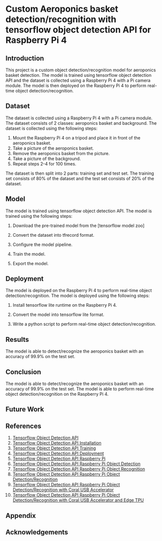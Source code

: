 # Custom Aeroponics basket detection/recognition with tensorflow object detection API for Raspberry Pi 4

## Introduction
This project is a custom object detection/recognition model for aeroponics basket detection. The model is trained using tensorflow object detection API and the dataset is collected using a Raspberry Pi 4 with a Pi camera module. The model is then deployed on the Raspberry Pi 4 to perform real-time object detection/recognition.

## Dataset
The dataset is collected using a Raspberry Pi 4 with a Pi camera module. The dataset consists of 2 classes: aeroponics basket and background. The dataset is collected using the following steps:

1. Mount the Raspberry Pi 4 on a tripod and place it in front of the aeroponics basket.
2. Take a picture of the aeroponics basket.
3. Remove the aeroponics basket from the picture.
4. Take a picture of the background.
5. Repeat steps 2-4 for 100 times.

The dataset is then split into 2 parts: training set and test set. The training set consists of 80% of the dataset and the test set consists of 20% of the dataset.

## Model
The model is trained using tensorflow object detection API. The model is trained using the following steps:

1. Download the pre-trained model from the [tensorflow model zoo]

2. Convert the dataset into tfrecord format.

3. Configure the model pipeline.

4. Train the model.

5. Export the model.

## Deployment
The model is deployed on the Raspberry Pi 4 to perform real-time object detection/recognition. The model is deployed using the following steps:

1. Install tensorflow lite runtime on the Raspberry Pi 4.

2. Convert the model into tensorflow lite format.

3. Write a python script to perform real-time object detection/recognition.

## Results
The model is able to detect/recognize the aeroponics basket with an accuracy of 99.9% on the test set.

## Conclusion
The model is able to detect/recognize the aeroponics basket with an accuracy of 99.9% on the test set. The model is able to perform real-time object detection/recognition on the Raspberry Pi 4.

## Future Work

## References
1. [Tensorflow Object Detection API](https://tensorflow-object-detection-api-tutorial.readthedocs.io/en/latest/index.html)
2. [Tensorflow Object Detection API Installation](https://tensorflow-object-detection-api-tutorial.readthedocs.io/en/latest/install.html)
3. [Tensorflow Object Detection API Training](https://tensorflow-object-detection-api-tutorial.readthedocs.io/en/latest/training.html)
4. [Tensorflow Object Detection API Deployment](https://tensorflow-object-detection-api-tutorial.readthedocs.io/en/latest/deployment.html)
5. [Tensorflow Object Detection API Raspberry Pi](https://tensorflow-object-detection-api-tutorial.readthedocs.io/en/latest/raspberry_pi.html)
6. [Tensorflow Object Detection API Raspberry Pi Object Detection](https://tensorflow-object-detection-api-tutorial.readthedocs.io/en/latest/raspberry_pi_object_detection.html)
7. [Tensorflow Object Detection API Raspberry Pi Object Recognition](https://tensorflow-object-detection-api-tutorial.readthedocs.io/en/latest/raspberry_pi_object_recognition.html)
8. [Tensorflow Object Detection API Raspberry Pi Object Detection/Recognition](https://tensorflow-object-detection-api-tutorial.readthedocs.io/en/latest/raspberry_pi_object_detection_recognition.html)
9. [Tensorflow Object Detection API Raspberry Pi Object Detection/Recognition with Coral USB Accelerator](https://tensorflow-object-detection-api-tutorial.readthedocs.io/en/latest/raspberry_pi_object_detection_recognition_coral_usb.html)
10. [Tensorflow Object Detection API Raspberry Pi Object Detection/Recognition with Coral USB Accelerator and Edge TPU](https://tensorflow-object-detection-api-tutorial.readthedocs.io/en/latest/raspberry_pi_object_detection_recognition_coral_usb_tpu.html)


## Appendix



## Acknowledgements

